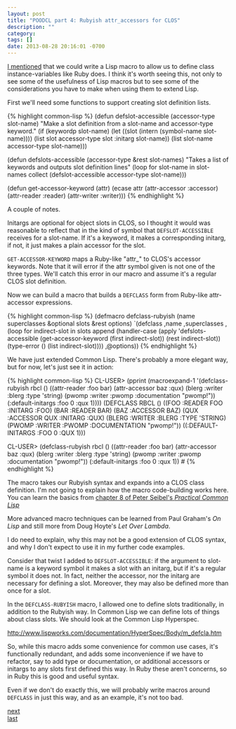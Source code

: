 ```yaml
---
layout: post
title: "POODCL part 4: Rubyish attr_accessors for CLOS"
description: ""
category: 
tags: []
date: 2013-08-28 20:16:01 -0700
---
```

<!-- {% include JB/setup %} -->

<a
href="{{ site.baseurl }}2013/07/27/practical-object-oriented-design-in-common-lisp-01.html">I
mentioned</a> that we could write a Lisp macro to allow us to define
class instance-variables like Ruby does. I think it's worth seeing
this, not only to see some of the usefulness of Lisp macros but to see
some of the considerations you have to make when using them to extend
Lisp.

<!-- more -->

First we'll need some functions to support creating slot definition lists.

{% highlight common-lisp %}
(defun defslot-accessible (accessor-type slot-name)
  "Make a slot definition from a slot-name and accessor-type keyword."
  (if (keywordp slot-name)
      (let ((slot (intern (symbol-name slot-name))))
        (list slot accessor-type slot :initarg slot-name))
      (list slot-name accessor-type slot-name)))

(defun defslots-accessible (accessor-type &rest slot-names)
  "Takes a list of keywords and outputs slot definition lines"
  (loop
     for slot-name in slot-names
     collect (defslot-accessible accessor-type slot-name)))

(defun get-accessor-keyword (attr)
  (ecase attr
    (attr-accessor :accessor)
    (attr-reader   :reader)
    (attr-writer   :writer)))
{% endhighlight %}

A couple of notes. 

Initargs are optional for object slots in CLOS, so I thought it would
was reasonable to reflect that in the kind of symbol that
`DEFSLOT-ACCESSIBLE` receives for a slot-name. If it's a keyword, it
makes a corresponding initarg, if not, it just makes a plain accessor
for the slot.

`GET-ACCESSOR-KEYWORD` maps a Ruby-like "attr\_" to CLOS's accessor
keywords. Note that it will error if the attr symbol given is not one
of the three types. We'll catch this error in our macro and assume
it's a regular CLOS slot definition.

Now we can build a macro that builds a `DEFCLASS` form from
Ruby-like attr-accessor expressions.

{% highlight common-lisp %}
(defmacro defclass-rubyish (name superclasses
                            &optional slots &rest options)
  `(defclass ,name ,superclasses
     ,(loop
         for indirect-slot in slots
         append (handler-case 
                    (apply 'defslots-accessible
                           (get-accessor-keyword (first indirect-slot))
                           (rest indirect-slot))
                  (type-error () (list indirect-slot))))
     ,@options))
{% endhighlight %}

We have just extended Common Lisp. There's probably a more elegant
way, but for now, let's just see it in action:

{% highlight common-lisp %}
CL-USER> (pprint
          (macroexpand-1
           '(defclass-rubyish rbcl ()
             ((attr-reader :foo bar)
              (attr-accessor baz :qux)
              (blerg :writer :blerg :type 'string)
              (pwomp :writer :pwomp :documentation "pwomp!"))
             (:default-initargs
              :foo 0
              :qux 1))))
(DEFCLASS RBCL ()
  ((FOO :READER FOO :INITARG :FOO) 
   (BAR :READER BAR) 
   (BAZ :ACCESSOR BAZ)
   (QUX :ACCESSOR QUX :INITARG :QUX) 
   (BLERG :WRITER :BLERG :TYPE 'STRING)
   (PWOMP :WRITER :PWOMP :DOCUMENTATION "pwomp!"))
  ((:DEFAULT-INITARGS :FOO 0 :QUX 1)))

CL-USER> (defclass-rubyish rbcl ()
           ((attr-reader :foo bar)
            (attr-accessor baz :qux)
            (blerg :writer :blerg :type 'string)
            (pwomp :writer :pwomp :documentation "pwomp!"))
           (:default-initargs
            :foo 0
            :qux 1))
#<STANDARD-CLASS RBCL>
{% endhighlight %}

The macro takes our Rubyish syntax and expands into a CLOS class
definition. I'm not going to explain how the macro code-building works
here. You can learn the basics from
[chapter 8 of Peter Seibel's *Practical Common Lisp*](http://www.gigamonkeys.com/book/macros-defining-your-own.html)

More advanced macro techniques can be learned from Paul Graham's *On
Lisp* and still more from Doug Hoyte's *Let Over Lambda*.

I do need to explain, why this may not be a good extension of CLOS
syntax, and why I don't expect to use it in my further code examples.

Consider that twist I added to `DEFSLOT-ACCESSIBLE`: if the argument to
slot-name is a keyword symbol it makes a slot with an initarg, but if
it's a regular symbol it does not. In fact, neither the accessor, nor
the initarg are necessary for defining a slot. Moreover, they may also
be defined more than once for a slot.

In the `DEFCLASS-RUBYISH` macro, I allowed one to define slots
traditionally, in addition to the Rubyish way. In Common Lisp we can
define lots of things about class slots. We should look at the Common
Lisp Hyperspec.

<http://www.lispworks.com/documentation/HyperSpec/Body/m_defcla.htm>

So, while this macro adds some convenience for common use cases, it's
functionally redundant, and adds some inconvenience if we have to
refactor, say to add type or documentation, or additional accessors or
initargs to any slots first defined this way. In Ruby these aren't
concerns, so in Ruby this is good and useful syntax.

Even if we don't do exactly this, we will probably write macros around
`DEFCLASS` in just this way, and as an example, it's not too bad.

<a
href="{{ site.baseurl }}2013/09/08/poodcl-part-5-duckish-typing.html">next</a><br/>
<a
href="{{ site.baseurl }}2013/07/30/practical-object-oriented-design-in-common-lisp-part-3.html">last</a>
